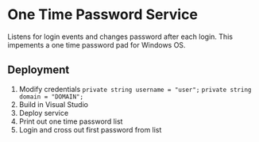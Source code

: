 # One Time Password Service

Listens for login events and changes password after each login.   This impements a one time password pad for Windows OS.

## Deployment

1. Modify credentials
`private string username = "user";`
`private string domain = "DOMAIN";`
2. Build in Visual Studio
3. Deploy service
4. Print out one time password list
5. Login and cross out first password from list


